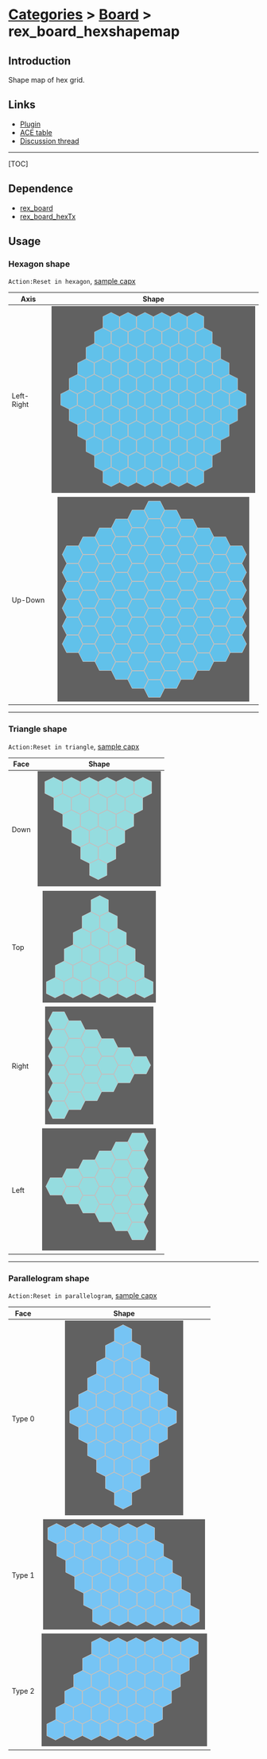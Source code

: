 # [Categories](categories.index.html) > [Board](board.index.html) > rex_board_hexshapemap

## Introduction

Shape map of hex grid. 

## Links

- [Plugin](https://dl.dropboxusercontent.com/u/5779181/C2Repo/Zip/plugins/rex_board_hexshapemap.7z)
- [ACE table](https://rexrainbow.github.io/C2RexDoc/c2rexpluginsACE/plugin_rex_board_hexshapemap.html)
- [Discussion thread](https://www.scirra.com/forum/plugin-board-layout2board-behavior-grid-move_t69647)

----

[TOC]

## Dependence

- [rex_board](rex_board.html)
- [rex_board_hexTx](rex_board_hextx.html)

## Usage

### Hexagon shape

`Action:Reset in hexagon`, [sample capx](https://onedrive.live.com/redir?resid=7497FD5EC94476E!2066&authkey=!AEynsvAluFgVTDo&ithint=file%2ccapx)

| Axis       |                  Shape                   |
| ---------- | :--------------------------------------: |
| Left-Right | ![rex_board_hexshapemap_hexagon0](rex_board_hexshapemap_hexagon0.png) |
| Up-Down    | ![rex_board_hexshapemap_hexagon1](rex_board_hexshapemap_hexagon1.png) |

----

### Triangle shape

`Action:Reset in triangle`, [sample capx](https://onedrive.live.com/redir?resid=7497FD5EC94476E!2068&authkey=!AIL2cZv4SMxquTU&ithint=file%2ccapx)

| Face  |                  Shape                   |
| ----- | :--------------------------------------: |
| Down  | ![rex_board_hexshapemap_triangle0](rex_board_hexshapemap_triangle_down.png) |
| Top   | ![rex_board_hexshapemap_triangle1](rex_board_hexshapemap_triangle_top.png) |
| Right | ![rex_board_hexshapemap_triangle0](rex_board_hexshapemap_triangle_right.png) |
| Left  | ![rex_board_hexshapemap_triangle_left](rex_board_hexshapemap_triangle_left.png) |

----

### Parallelogram shape

`Action:Reset in parallelogram`, [sample capx](https://onedrive.live.com/redir?resid=7497FD5EC94476E!2069&authkey=!AFXhb2pUW93fUS4&ithint=file%2ccapx)

| Face   |                  Shape                   |
| ------ | :--------------------------------------: |
| Type 0 | ![rex_board_hexshapemap_parallelogram_type0](rex_board_hexshapemap_parallelogram_type0.png) |
| Type 1 | ![rex_board_hexshapemap_parallelogram_type1](rex_board_hexshapemap_parallelogram_type1.png) |
| Type 2 | ![rex_board_hexshapemap_parallelogram_type2](rex_board_hexshapemap_parallelogram_type2.png) |



